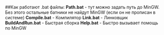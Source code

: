 ##Как работают .bat файлы:
__Path.bat__ - тут можно задать путь до MinGW. Без этого остальные батники не найдут MinGW (если он не прописан в системе)
__Compile.bat__ - Компилятор
__Link.bat__ - Линковщик
__BuildAndRun.bat__ - Быстрая сборка
__Help.bat__ - Быстро вызывает помощь по MinGW
